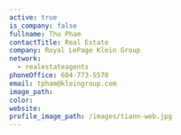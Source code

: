 ```yaml
---
active: true
is_company: false
fullname: Thu Pham
contactTitle: Real Estate
company: Royal LePage Klein Group
network:
  - realestateagents
phoneOffice: 604-773-5570
email: tpham@kleingroup.com
image_path:
color:
website:
profile_image_path: /images/tiann-web.jpg
---
```



